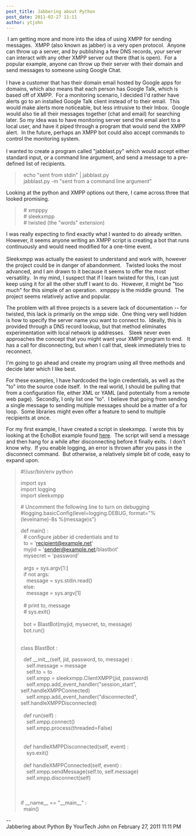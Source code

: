 ```yaml
---
post_title: Jabbering about Python
post_date: 2011-02-27 11:11
author: ytjohn
---
```


 I am getting more and more into the idea of using XMPP for sending
messages.  XMPP (also known as jabber) is a very open protocol.  Anyone
can throw up a server, and by publishing a few DNS records, your server
can interact with any other XMPP server out there (that is open).  For a
popular example, anyone can throw up their server with their domain and
send messages to someone using Google Chat.  
     
I have a customer that has their domain email hosted by Google apps for
domains, which also means that each person has Google Talk, which is
based off of XMPP.  For a monitoring scenario, I decided I'd rather have
alerts go to an installed Google Talk client instead of to their email. 
This would make alerts more noticeable, but less intrusive to their
Inbox.  Google would also tie all their messages together (chat and
email) for searching later. So my idea was to have monitoring server
send the email alert to a local user, and have it piped through a
program that would send the XMPP alert.  In the future, perhaps an XMPP
bot could also accept commands to control the monitoring system.  
      
I wanted to create a program called "jabblast.py" which would accept
either standard input, or a command line argument, and send a message to
a pre-defined list of recipients.  
  

>   echo "sent from stdin" | jabblast.py  
>   jabblast.py -m "sent from a command line argument"

  
Looking at the python and XMPP options out there, I came across three
that looked promising.    
  

>   \# xmpppy  
>   \# sleekxmpp  
>   \# twisted (the "words" extension)

  
I was really expecting to find exactly what I wanted to do already
written.  However, it seems anyone writing an XMPP script is creating a
bot that runs continuously and would need modified for a one-time
event.  
      
Sleekxmpp was actually the easiest to understand and work with, however
the project could be in danger of abandonment.   Twisted looks the most
advanced, and I am drawn to it because it seems to offer the most
versatility.  In my mind, I suspect that if I learn twisted for this, I
can just keep using it for all the other stuff I want to do.  However,
it might be "too much" for this simple of an operation.  xmpppy is the
middle ground.  The project seems relatively active and popular.    
  
The problem with all three projects is a severe lack of documentation --
for twisted, this lack is primarily on the xmpp side.  One thing very
well hidden is how to specify the server name you want to connect to. 
Ideally, this is provided through a DNS record lookup, but that method
eliminates experimentation with local network ip addresses.   Sleek
never even approaches the concept that you might want your XMPP program
to end.   It has a call for disconnecting, but when I call that, sleek
immediately tries to reconnect.  
  
I'm going to go ahead and create my program using all three methods and
decide later which I like best.  
  
For these examples, I have hardcoded the login credentials, as well as
the "to" into the source code itself.  In the real world, I should be
pulling that from a configuration file, either XML or YAML (and
potentially from a remote web page).  Secondly, I only list one "to".  I
believe that going from sending a single message to sending multiple
messages should be a matter of a for loop.  Some libraries might even
offer a feature to send to multiple recipients at once.  
  
For my first example, I have created a script in sleekxmpp.  I wrote
this by looking at the EchoBot example found [here][].  The script will
send a message and then hang for a while after disconnecting before it
finally exits.  I don't know why.  If you enable logging, an error is
thrown after you pass in the disconnect command.  But otherwise, a
relatively simple bit of code, easy to expand upon.  
  

> \#!/usr/bin/env python  
>   
> import sys  
> import logging  
> import sleekxmpp  
>   
>   
> \# Uncomment the following line to turn on debugging  
> \#logging.basicConfig(level=logging.DEBUG, format="%(levelname)-8s
> %(message)s")  
>   
> def main() :   
>   \# configure jabber id credentials and to  
>   to = 'recipient@example.net'  
>   myjid = 'sender@example.net/blastbot'  
>   mysecret = 'password'  
>     
>   args = sys.argv[1:]  
>   if not args:  
>     message = sys.stdin.read()  
>   else:  
>     message = sys.argv[1]  
>     
>   \# print to, message  
>   \# sys.exit()  
>     
>   bot = BlastBot(myjid, mysecret, to, message)  
>   bot.run()   
>     
>   
> class BlastBot :   
>   
>   def \_\_init\_\_(self, jid, password, to, message) :   
>     self.message = message  
>     self.to = to  
>     self.xmpp = sleekxmpp.ClientXMPP(jid, password)   
>     self.xmpp.add\_event\_handler("session\_start",
> self.handleXMPPConnected)  
>     self.xmpp.add\_event\_handler("disconnected",
> self.handleXMPPDisconnected)  
>       
>   def run(self) :  
>     self.xmpp.connect()   
>     self.xmpp.process(threaded=False)   
>       
>       
>   def handleXMPPDisconnected(self, event) :  
>     sys.exit()  
>       
>   def handleXMPPConnected(self, event) :  
>     self.xmpp.sendMessage(self.to, self.message)  
>     self.xmpp.disconnect(self)  
>       
>       
>           
> if \_\_name\_\_ == "\_\_main\_\_" :  
>   main()

  
--  
Jabbering about Python By YourTech John on February 27, 2011 11:11 PM

  [here]: https://github.com/remko/xmpp-tdg/tree/master/code/EchoBot
